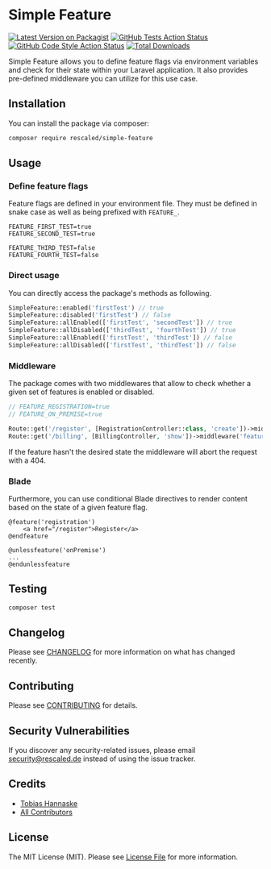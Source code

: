 # Simple Feature

[![Latest Version on Packagist](https://img.shields.io/packagist/v/rescaled/simple-feature.svg?style=flat-square)](https://packagist.org/packages/rescaled/simple-feature)
[![GitHub Tests Action Status](https://img.shields.io/github/workflow/status/rescaled/simple-feature/run-tests?label=tests)](https://github.com/rescaled/simple-feature/actions?query=workflow%3Arun-tests+branch%3Amain)
[![GitHub Code Style Action Status](https://img.shields.io/github/workflow/status/rescaled/simple-feature/Check%20&%20fix%20styling?label=code%20style)](https://github.com/rescaled/simple-feature/actions?query=workflow%3A"Check+%26+fix+styling"+branch%3Amain)
[![Total Downloads](https://img.shields.io/packagist/dt/rescaled/simple-feature.svg?style=flat-square)](https://packagist.org/packages/rescaled/simple-feature)

Simple Feature allows you to define feature flags via environment variables and check for their state within
your Laravel application. It also provides pre-defined middleware you can utilize for this use case.

## Installation

You can install the package via composer:

```bash
composer require rescaled/simple-feature
```

## Usage

### Define feature flags
Feature flags are defined in your environment file. They must be defined in snake case as well as being prefixed with `FEATURE_`.

```dotenv
FEATURE_FIRST_TEST=true
FEATURE_SECOND_TEST=true

FEATURE_THIRD_TEST=false
FEATURE_FOURTH_TEST=false
```

### Direct usage

You can directly access the package's methods as following.

```php
SimpleFeature::enabled('firstTest') // true
SimpleFeature::disabled('firstTest') // false
SimpleFeature::allEnabled(['firstTest', 'secondTest']) // true
SimpleFeature::allDisabled(['thirdTest', 'fourthTest']) // true
SimpleFeature::allEnabled(['firstTest', 'thirdTest']) // false
SimpleFeature::allDisabled(['firstTest', 'thirdTest']) // false
```

### Middleware

The package comes with two middlewares that allow to check whether a given set of features is enabled or disabled.

```php
// FEATURE_REGISTRATION=true
// FEATURE_ON_PREMISE=true

Route::get('/register', [RegistrationController::class, 'create'])->middleware('feature.enabled:registration');
Route::get('/billing', [BillingController, 'show'])->middleware('feature.disabled:onPremise');
```

If the feature hasn't the desired state the middleware will abort the request with a 404.

### Blade

Furthermore, you can use conditional Blade directives to render content based on the state of a given feature flag.

```blade
@feature('registration')
    <a href="/register">Register</a>
@endfeature
```

```blade
@unlessfeature('onPremise')
...
@endunlessfeature
```

## Testing

```bash
composer test
```

## Changelog

Please see [CHANGELOG](CHANGELOG.md) for more information on what has changed recently.

## Contributing

Please see [CONTRIBUTING](.github/CONTRIBUTING.md) for details.

## Security Vulnerabilities

If you discover any security-related issues, please email security@rescaled.de instead of using the issue tracker.

## Credits

- [Tobias Hannaske](https://github.com/thannaske)
- [All Contributors](../../contributors)

## License

The MIT License (MIT). Please see [License File](LICENSE.md) for more information.

